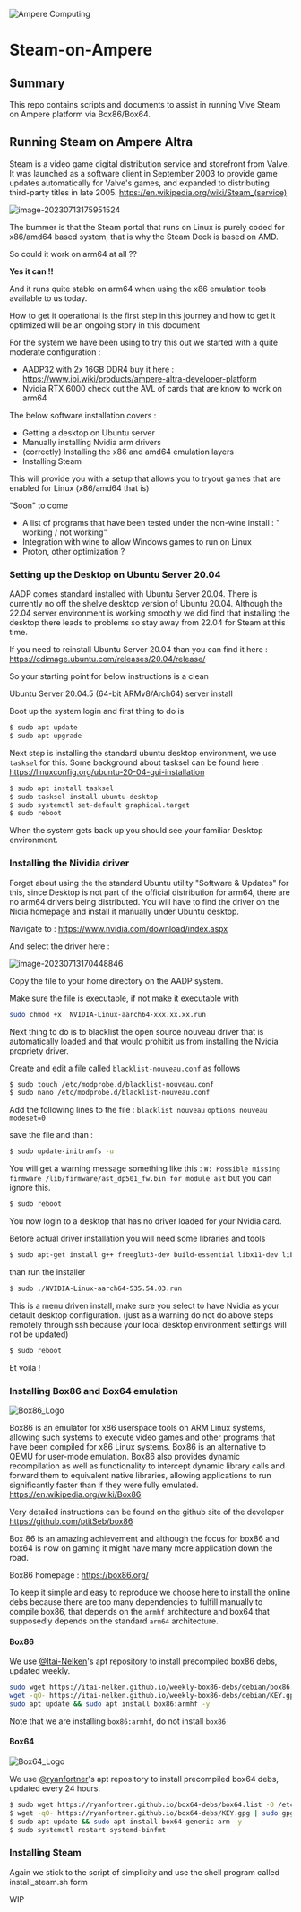 ![Ampere Computing](https://avatars2.githubusercontent.com/u/34519842?s=400&u=1d29afaac44f477cbb0226139ec83f73faefe154&v=4)

# Steam-on-Ampere

## Summary

This repo contains scripts and documents to assist in running Vive Steam on Ampere platform via Box86/Box64. 
## Running Steam on Ampere Altra 

Steam is a video game digital distribution service and storefront from Valve. It was launched as a software client in September 2003 to provide game updates automatically for Valve's games, and expanded to distributing third-party titles in late 2005. 
https://en.wikipedia.org/wiki/Steam_(service)

![image-20230713175951524](Steam_install.assets/image-20230713175951524.png)



The bummer is that the Steam portal that runs on Linux is purely coded for x86/amd64 based system, that is why the Steam Deck is based on AMD.

So could it work on arm64 at all ?? 

**Yes it can !!** 

And it runs quite stable on arm64 when using the x86 emulation tools available to us today. 

How to get it operational is the first step in this journey and how to get it optimized will be an ongoing story in this document



For the system we have been using to try this out we started with a quite moderate configuration : 

- AADP32 with 2x 16GB DDR4       buy it here :   https://www.ipi.wiki/products/ampere-altra-developer-platform
- Nvidia RTX 6000                            check out the AVL of cards that are know to work on arm64



The below software installation covers :  

- Getting a desktop on Ubuntu server
- Manually installing Nvidia arm drivers
- (correctly) Installing the x86 and amd64 emulation layers 
- Installing Steam

This will provide you with a setup that allows you to tryout games that are enabled for Linux (x86/amd64 that is)



"Soon" to come 

- A list of programs that have been tested under the non-wine install : " working / not working"  
- Integration with wine to allow Windows games to run on Linux
- Proton, other optimization ?



### Setting up the Desktop on Ubuntu Server 20.04

AADP comes standard installed with Ubuntu Server 20.04. There is currently no off the shelve desktop version of Ubuntu 20.04. Although the 22.04 server environment is working smoothly we did find that installing the desktop there leads to problems so stay away from 22.04 for Steam at this time.   

If you need  to reinstall Ubuntu Server 20.04 than you can find it here : https://cdimage.ubuntu.com/releases/20.04/release/

So your starting point for below instructions is a clean  

Ubuntu Server 20.04.5  (64-bit ARMv8/Arch64) server install 



Boot up the system login and first thing to do is 

  ```sh
  $ sudo apt update
  $ sudo apt upgrade
  ```



Next step is installing the standard ubuntu desktop environment, we use `tasksel` for this. 
Some background about tasksel can be found here : https://linuxconfig.org/ubuntu-20-04-gui-installation 

```sh
$ sudo apt install tasksel
$ sudo tasksel install ubuntu-desktop
$ sudo systemctl set-default graphical.target
$ sudo reboot
```

When the system gets back up you should see your familiar Desktop environment. 



### Installing the Nividia driver

Forget about using the the standard Ubuntu utility "Software & Updates" for this, since Desktop is not part of the official distribution for arm64, there are no arm64 drivers being distributed. You will have to find the driver on the Nidia homepage and install it manually under Ubuntu desktop. 

Navigate to :   https://www.nvidia.com/download/index.aspx

And select the driver here : 

![image-20230713170448846](Steam_install.assets/image-20230713170448846.png)



Copy the file to your home directory on the AADP system. 

Make sure the file is executable, if not make it executable with 

```sh
sudo chmod +x  NVIDIA-Linux-aarch64-xxx.xx.xx.run
```



Next thing to do is to blacklist  the open source nouveau driver that is automatically loaded and that would prohibit us from installing the Nvidia propriety driver. 

Create and edit a file called `blacklist-nouveau.conf` as follows 

```sh
$ sudo touch /etc/modprobe.d/blacklist-nouveau.conf
$ sudo nano /etc/modprobe.d/blacklist-nouveau.conf
```

Add the following lines to the file :
`blacklist nouveau`
`options nouveau modeset=0`

save the file and than : 

```sh
$ sudo update-initramfs -u
```

You will get a warning message something like this :  `W: Possible missing firmware /lib/firmware/ast_dp501_fw.bin for module ast`  but you can ignore this. 

```sh
$ sudo reboot
```

You now login to a desktop that has no driver loaded for your Nvidia card.  

Before actual driver installation you will need some libraries and tools

```sh
$ sudo apt-get install g++ freeglut3-dev build-essential libx11-dev libxmu-dev libxi-dev libglu1-mesa-dev libfreeimage-dev libglfw3-dev
```

than run the installer 

```sh
$ sudo ./NVIDIA-Linux-aarch64-535.54.03.run
```

This is a menu driven install, make sure you select to have Nvidia as your default desktop configuration. 
(just as a warning do not do above steps remotely through ssh because your local desktop environment settings will not be updated)

```sh
$ sudo reboot
```

Et voila !



### Installing Box86 and Box64 emulation

![Box86_Logo](Steam_install.assets/Box86_Logo.png)

Box86 is an emulator for x86 userspace tools on ARM Linux systems, allowing such systems to execute video games and other programs that have been compiled for x86 Linux systems. Box86 is an alternative to QEMU for user-mode emulation. Box86 also provides dynamic recompilation as well as functionality to intercept dynamic library calls and forward them to equivalent native libraries, allowing applications to run significantly faster than if they were fully emulated. https://en.wikipedia.org/wiki/Box86

Very detailed instructions can be found on the github site of the developer   https://github.com/ptitSeb/box86

Box 86  is an amazing achievement and although the focus for box86 and box64 is now on gaming it might have many more application down the road. 

Box86 homepage : https://box86.org/

To keep it simple and easy to reproduce we choose here to install the online debs because there are too many dependencies to fulfill manually to compile box86, that depends on the `armhf` architecture and box64 that supposedly depends on the standard `arm64` architecture. 


#### Box86
We use [@Itai-Nelken](https://github.com/Itai-Nelken)'s apt repository to install precompiled box86 debs, updated weekly.

```sh
sudo wget https://itai-nelken.github.io/weekly-box86-debs/debian/box86.list -O /etc/apt/sources.list.d/box86.list
wget -qO- https://itai-nelken.github.io/weekly-box86-debs/debian/KEY.gpg | sudo gpg --dearmor -o /etc/apt/trusted.gpg.d/box86-debs-archive-keyring.gpg
sudo apt update && sudo apt install box86:armhf -y
```

Note that we are installing `box86:armhf`, do not install `box86`



#### Box64
![Box64_Logo](Steam_install.assets/Box64_Logo.png)

We use [@ryanfortner](https://github.com/ryanfortner)'s apt repository to install precompiled box64 debs, updated every 24 hours.

```sh
$ sudo wget https://ryanfortner.github.io/box64-debs/box64.list -O /etc/apt/sources.list.d/box64.list
$ wget -qO- https://ryanfortner.github.io/box64-debs/KEY.gpg | sudo gpg --dearmor -o /etc/apt/trusted.gpg.d/box64-debs-archive-keyring.gpg
$ sudo apt update && sudo apt install box64-generic-arm -y
$ sudo systemctl restart systemd-binfmt
```



### Installing Steam

Again we stick to the script of simplicity and use the shell program called install_steam.sh form 


WIP

